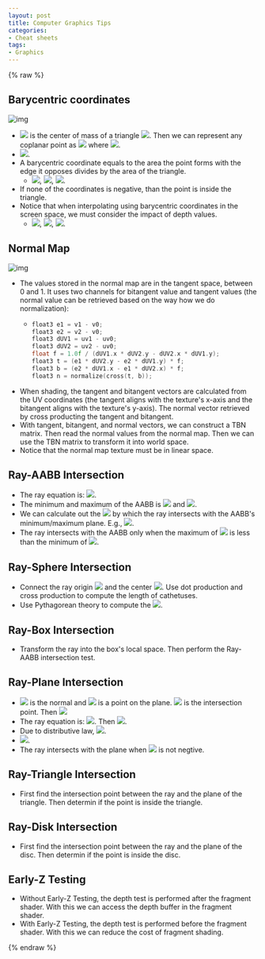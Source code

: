 ```yaml
---
layout: post
title: Computer Graphics Tips
categories:
- Cheat sheets
tags:
- Graphics
---
```

{% raw %}

## Barycentric coordinates

![img](https://upload.wikimedia.org/wikipedia/commons/thumb/0/05/Barycentric_RGB.svg/220px-Barycentric_RGB.svg.png)

* <img src="http://latex.codecogs.com/svg.latex?G"> is the center of mass of a triangle <img src="http://latex.codecogs.com/svg.latex?\triangle ABC">. Then we can represent any coplanar point as <img src="http://latex.codecogs.com/svg.latex?u \overline{GA} + v \overline{GB} + w \overline{GC}"> where <img src="http://latex.codecogs.com/svg.latex?u + v + w = 1">.
* <img src="http://latex.codecogs.com/svg.latex?G = \frac{A+B+C}{3}">.
* A barycentric coordinate equals to the area the point forms with the edge it opposes divides by the area of the triangle.
  * <img src="http://latex.codecogs.com/svg.latex?u = \frac{\|GB \times GC\|}{\|AB \times AC\|}">, <img src="http://latex.codecogs.com/svg.latex?v = \frac{\|GA \times GC\|}{\|AB \times AC\|}">, <img src="http://latex.codecogs.com/svg.latex?w = \frac{\|GA \times GB\|}{\|AB \times AC\|}">.
* If none of the coordinates is negative, than the point is inside the triangle.
* Notice that when interpolating using barycentric coordinates in the screen space, we must consider the impact of depth values.
  * <img src="http://latex.codecogs.com/svg.latex?u \prime = \frac{Z_A}{Z} u">, <img src="http://latex.codecogs.com/svg.latex?v \prime = \frac{Z_B}{Z} v">, <img src="http://latex.codecogs.com/svg.latex?w \prime = \frac{Z_C}{Z} w">.

## Normal Map

![img](https://learnopengl.com/img/advanced-lighting/normal_mapping_tbn_vectors.png)

* The values stored in the normal map are in the tangent space, between 0 and 1. It uses two channels for bitangent value and tangent values (the normal value can be retrieved based on the way how we do normalization):
  * ```cpp
    float3 e1 = v1 - v0;
    float3 e2 = v2 - v0;
    float3 dUV1 = uv1 - uv0;
    float3 dUV2 = uv2 - uv0;
    float f = 1.0f / (dUV1.x * dUV2.y - dUV2.x * dUV1.y);
    float3 t = (e1 * dUV2.y - e2 * dUV1.y) * f;
    float3 b = (e2 * dUV1.x - e1 * dUV2.x) * f;
    float3 n = normalize(cross(t, b));
    ```
* When shading, the tangent and bitangent vectors are calculated from the UV coordinates (the tangent aligns with the texture's x-axis and the bitangent aligns with the texture's y-axis). The normal vector retrieved by cross producting the tangent and bitangent. 
* With tangent, bitangent, and normal vectors, we can construct a TBN matrix. Then read the normal values from the normal map. Then we can use the TBN matrix to transform it into world space.
* Notice that the normal map texture must be in linear space.

## Ray-AABB Intersection

* The ray equation is: <img src="http://latex.codecogs.com/svg.latex?R(t) = \begin{pmatrix} x_o \\ y_o \\ z_o \end{pmatrix} + t \begin{pmatrix} x_{dir} \\ y_{dir} \\ z_{dir} \end{pmatrix}">.
* The minimum and maximum of the AABB is <img src="http://latex.codecogs.com/svg.latex?\begin{pmatrix} x_{min} \\ y_{min} \\ z_{min} \end{pmatrix}"> and <img src="http://latex.codecogs.com/svg.latex?\begin{pmatrix} x_{max} \\ y_{max} \\ z_{max} \end{pmatrix}">.
* We can calculate out the <img src="http://latex.codecogs.com/svg.latex?t"> by which the ray intersects with the AABB's minimum/maximum plane. E.g., <img src="http://latex.codecogs.com/svg.latex?t_{x \_ min} = \frac{x_{min}-x_o}{x_{dir}}">.
* The ray intersects with the AABB only when the maximum of <img src="http://latex.codecogs.com/svg.latex?t_{min}"> is less than the minimum of <img src="http://latex.codecogs.com/svg.latex?t_{max}">.

## Ray-Sphere Intersection

* Connect the ray origin <img src="http://latex.codecogs.com/svg.latex?O"> and the center <img src="http://latex.codecogs.com/svg.latex?C">. Use dot production and cross production to compute the length of cathetuses.
* Use Pythagorean theory to compute the <img src="http://latex.codecogs.com/svg.latex?t">.

## Ray-Box Intersection

* Transform the ray into the box's local space. Then perform the Ray-AABB intersection test.

## Ray-Plane Intersection

* <img src="http://latex.codecogs.com/svg.latex?N"> is the normal and <img src="http://latex.codecogs.com/svg.latex?P_0"> is a point on the plane. <img src="http://latex.codecogs.com/svg.latex?P"> is the intersection point. Then <img src="http://latex.codecogs.com/svg.latex?N \cdot P P_0 = 0">
* The ray equation is: <img src="http://latex.codecogs.com/svg.latex?R = O + D * t">. Then <img src="http://latex.codecogs.com/svg.latex?(O + D * t_0 - P_0) \cdot N = 0">.
* Due to distributive law, <img src="http://latex.codecogs.com/svg.latex?D \cdot N * t_0 + (O - P_0) \cdot N = 0">.
* <img src="http://latex.codecogs.com/svg.latex?t_0 = \frac{(P_0 - O) \cdot N }{D \cdot N}">.
* The ray intersects with the plane when <img src="http://latex.codecogs.com/svg.latex?t_0"> is not negtive.

## Ray-Triangle Intersection

* First find the intersection point between the ray and the plane of the triangle. Then determin if the point is inside the triangle. 

## Ray-Disk Intersection

* First find the intersection point between the ray and the plane of the disc. Then determin if the point is inside the disc. 

## Early-Z Testing

* Without Early-Z Testing, the depth test is performed after the fragment shader. With this we can access the depth buffer in the fragment shader.
* With Early-Z Testing, the depth test is performed before the fragment shader. With this we can reduce the cost of fragment shading.

{% endraw %}